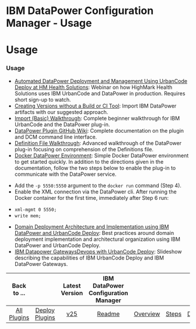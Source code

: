 
IBM DataPower Configuration Manager - Usage
===========================================

# Usage


### Usage




* [Automated DataPower Deployment and Management Using UrbanCode Deploy at HM Health Solutions](https://event.on24.com/eventRegistration/EventLobbyServlet?target=reg20.jsp&referrer=&eventid=1457384&sessionid=1&key=B964DE08F3C2EEC28B45B7633953679E&regTag=&sourcepage=register): Webinar on how HighMark Health Solutions uses IBM UrbanCode and DataPower in production. Requires short sign-up to watch.
* [Creating Versions without a Build or CI Tool](https://www.urbancode.com/resource/creating-versions-without-a-build-or-ci-tool/): Import IBM DataPower artifacts with our suggested approach.
* [Import (Basic) Walkthrough](https://community.ibm.com/community/user/wasdevops/blogs/laurel-dickson-bull1/2022/07/25/datapower-plug-in-import-basic-walkthrough): Complete beginner walkthrough for IBM UrbanCode and the DataPower plug-in.
* [DataPower Plugin GitHub Wiki](https://github.com/ibm-datapower/datapower-configuration-manager/wiki): Complete documentation on the plugin and DCM command line interface.
* [Definition File Walkthrough](https://www.urbancode.com/2017/08/04/datapower-plugin-definition-file-walkthrough/): Advanced walkthrough of the DataPower plug-in focusing on comprehension of the Definitions file.
* [Docker DataPower Environment](https://developer.ibm.com/datapower/docker/): Simple Docker DataPower environment to get started quickly. In addition to the directions given in the documentation, follow the two steps below to enable the plug-in to communicate with the DataPower service.
+ Add the `-p 5550:5550` argument to the `docker run` command (Step 4).
+ Enable the XML connection via the DataPower cli. After running the Docker container for the first time, immediately after Step 6 run:
- `xml-mgmt 0 5550;`
- `write mem;`
* [Domain Deployment Architecture and Implementation using IBM DataPower and UrbanCode Deploy](https://community.ibm.com/community/user/wasdevops/blogs/laurel-dickson-bull1/2022/07/26/domain-deployment-architecture-and-implementation?CommunityKey=9adfe6b6-2e23-4895-8b27-38b93b5e152c): Best practices around domain deployment implementation and architectural organization using IBM DataPower and UrbanCode Deploy.
* [IBM Datapower GatewaysDevops with UrbanCode Deploy](https://www.slideshare.net/JaredPutman1/ibm-datapower-gateways-devops-with-urbancode-deploy): Slideshow describing the capabilities of IBM UrbanCode Deploy and IBM DataPower Gateways.

|Back to ...||Latest Version|IBM DataPower Configuration Manager ||||
| :---: | :---: | :---: | :---: | :---: | :---: | :---: |
|[All Plugins](../../index.md)|[Deploy Plugins](../README.md)|[v25](https://raw.githubusercontent.com/UrbanCode/IBM-UCD-PLUGINS/main/files/datapower/datapower-v25.zip)|[Readme](README.md)|[Overview](overview.md)|[Steps](steps.md)|[Downloads](downloads.md)|
